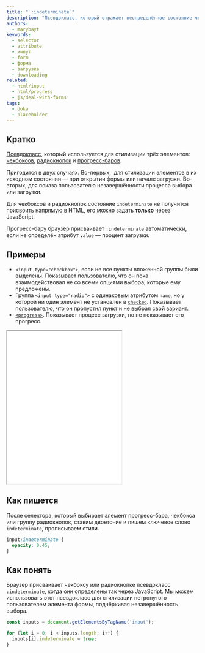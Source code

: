 ```yaml
---
title: "`:indeterminate`"
description: "Псевдокласс, который отражает неопределённое состояние чекбокса, радиокнопки или прогресс-бара."
authors:
  - marybayt
keywords:
  - selector
  - attribute
  - инпут
  - form
  - форма
  - загрузка
  - downloading
related:
  - html/input
  - html/progress
  - js/deal-with-forms
tags:
  - doka
  - placeholder
---
```


## Кратко

[Псевдокласс](/css/pseudoclasses/), который используется для стилизации трёх элементов: [чекбоксов](/html/input/#type), [радиокнопок](/html/input/#type) и [прогресс-баров](/html/progress/).

Пригодится в двух случаях. Во-первых,  для стилизации элементов в их исходном состоянии — при открытии формы или начале загрузки. Во-вторых, для показа пользователю незавершённости процесса выбора или загрузки.

Для чекбоксов и радиокнопок состояние `indeterminate` не получится присвоить напрямую в HTML, его можно задать **только** через JavaScript.

Прогресс-бару браузер присваивает `:indeterminate` автоматически, если не определён атрибут `value` — процент загрузки.

## Примеры

- `<input type="checkbox">`, если не все пункты вложенной группы были выделены. Показывает пользователю, что он пока взаимодействовал не со всеми опциями выбора, которые ему предложены.
- Группа `<input type="radio">` с одинаковым атрибутом `name`, но у которой ни один элемент не установлен в [`checked`](/css/checked/). Показывает пользователю, что он пропустил пункт и не выбрал свой вариант.
- [`<progress>`](/html/progress/). Показывает процесс загрузки, но не показывает его прогресс.

<iframe title="Промежуточные состояния элементов форм" src="demos/" height="400"></iframe>

## Как пишется

После селектора, который выбирает элемент прогресс-бара, чекбокса или группу радиокнопок, ставим двоеточие и пишем ключевое слово `indeterminate`, прописываем стили.

```css
input:indeterminate {
  opacity: 0.45;
}
```

## Как понять

Браузер присваивает чекбоксу или радиокнопке псевдокласс `:indeterminate`, когда они определены так через JavaScript. Мы можем использовать этот псевдокласс для стилизации нетронутого пользователем элемента формы, подчёркивая незавершённость выбора.

```javascript
const inputs = document.getElementsByTagName('input');

for (let i = 0; i < inputs.length; i++) {
  inputs[i].indeterminate = true;
}
```
